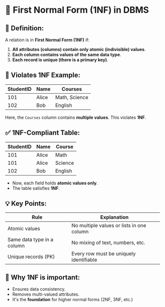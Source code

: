 # 🧾 First Normal Form (1NF) in DBMS

## 🔹 Definition:
A relation is in **First Normal Form (1NF)** if:
1. **All attributes (columns) contain only atomic (indivisible) values**.
2. **Each column contains values of the same data type**.
3. **Each record is unique (there is a primary key)**.

## 🚫 Violates 1NF Example:

| StudentID | Name  | Courses       |
|-----------|-------|---------------|
| 101       | Alice | Math, Science |
| 102       | Bob   | English       |

Here, the `Courses` column contains **multiple values**. This violates **1NF**.

## ✅ 1NF-Compliant Table:

| StudentID | Name  | Course  |
|-----------|-------|---------|
| 101       | Alice | Math    |
| 101       | Alice | Science |
| 102       | Bob   | English |

* Now, each field holds **atomic values only**.
* The table satisfies **1NF**.

## 💡 Key Points:

| Rule | Explanation |
|------|-------------|
| Atomic values | No multiple values or lists in one column |
| Same data type in a column | No mixing of text, numbers, etc. |
| Unique records (PK) | Every row must be uniquely identifiable |

## 🎯 Why 1NF is important:
* Ensures data consistency.
* Removes multi-valued attributes.
* It's the **foundation** for higher normal forms (2NF, 3NF, etc.)
